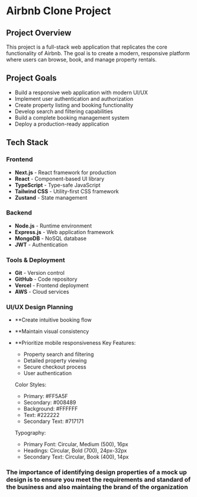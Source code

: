 # Airbnb Clone Project

## Project Overview
This project is a full-stack web application that replicates the core functionality of Airbnb. The goal is to create a modern, responsive platform where users can browse, book, and manage property rentals.

## Project Goals
- Build a responsive web application with modern UI/UX
- Implement user authentication and authorization
- Create property listing and booking functionality
- Develop search and filtering capabilities
- Build a complete booking management system
- Deploy a production-ready application

## Tech Stack

### Frontend
- **Next.js** - React framework for production
- **React** - Component-based UI library
- **TypeScript** - Type-safe JavaScript
- **Tailwind CSS** - Utility-first CSS framework
- **Zustand** - State management

### Backend
- **Node.js** - Runtime environment
- **Express.js** - Web application framework
- **MongoDB** - NoSQL database
- **JWT** - Authentication

### Tools & Deployment
- **Git** - Version control
- **GitHub** - Code repository
- **Vercel** - Frontend deployment
- **AWS** - Cloud services

### UI/UX Design Planning
- **Create intuitive booking flow
- **Maintain visual consistency
- **Prioritize mobile responsiveness
  Key Features:
  - Property search and filtering
  - Detailed property viewing
  - Secure checkout process
  - User authentication

  Color Styles:
  - Primary: #FF5A5F
  - Secondary: #008489
  - Background: #FFFFFF
  - Text: #222222
  - Secondary Text: #717171
  
  Typography:
  - Primary Font: Circular, Medium (500), 16px
  - Headings: Circular, Bold (700), 24px-32px
  - Secondary Text: Circular, Book (400), 14px


### The importance of identifying design properties of a mock up design is to ensure you meet the requirements and standard of the business and also maintaing the brand of the organization





